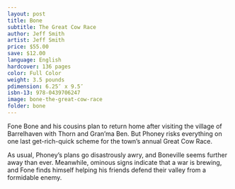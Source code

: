 ```yaml
---
layout: post
title: Bone
subtitle: The Great Cow Race
author: Jeff Smith
artist: Jeff Smith
price: $55.00
save: $12.00
language: English
hardcover: 136 pages
color: Full Color
weight: 3.5 pounds
pdimension: 6.25″ x 9.5″
isbn-13: 978-0439706247
image: bone-the-great-cow-race
folder: bone
---
```


Fone Bone and his cousins plan to return home after visiting the village of Barrelhaven with Thorn and Gran’ma Ben. But Phoney risks everything on one last get-rich-quick scheme for the town’s annual Great Cow Race. 

As usual, Phoney’s plans go disastrously awry, and Boneville seems further away than ever. Meanwhile, ominous signs indicate that a war is brewing, and Fone finds himself helping his friends defend their valley from a formidable enemy.